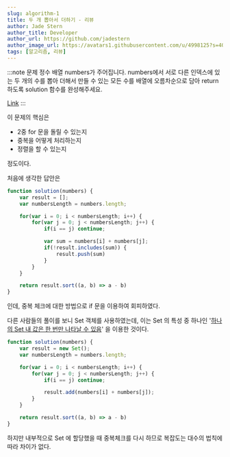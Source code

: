 ```yaml
---
slug: algorithm-1
title: 두 개 뽑아서 더하기 - 리뷰
author: Jade Stern
author_title: Developer
author_url: https://github.com/jadestern
author_image_url: https://avatars1.githubusercontent.com/u/4998125?s=400&u=6ba87e1bd4fce8b7072a01b3ffdc52dd484e3153&v=4
tags: [알고리즘, 리뷰]
---
```


:::note 문제
정수 배열 numbers가 주어집니다. numbers에서 서로 다른 인덱스에 있는 두 개의 수를 뽑아 더해서 만들 수 있는 모든 수를 배열에 오름차순으로 담아 return 하도록 solution 함수를 완성해주세요.

[Link](https://programmers.co.kr/learn/courses/30/lessons/68644)
:::

<!--truncate-->

이 문제의 핵심은 
- 2중 for 문을 돌릴 수 있는지
- 중복을 어떻게 처리하는지
- 정렬을 할 수 있는지

정도이다.

처음에 생각한 답안은

```js {7}
function solution(numbers) {
    var result = [];
    var numbersLength = numbers.length;

    for(var i = 0; i < numbersLength; i++) {
        for(var j = 0; j < numbersLength; j++) {
            if(i == j) continue;

            var sum = numbers[i] + numbers[j];
            if(!result.includes(sum)) {
                result.push(sum)
            }
        }
    }

    return result.sort((a, b) => a - b)
}
```

인데, 중복 체크에 대한 방법으로 if 문을 이용하여 회피하였다.

다른 사람들의 풀이를 보니 Set 객체를 사용하였는데, 
이는 Set 의 특성 중 하나인 '[하나의 Set 내 값은 한 번만 나타날 수 있음]' 을 이용한 것이다.  

```jsx {2,9}
function solution(numbers) {
    var result = new Set();
    var numbersLength = numbers.length;

    for(var i = 0; i < numbersLength; i++) {
        for(var j = 0; j < numbersLength; j++) {
            if(i == j) continue;

            result.add(numbers[i] + numbers[j]);
        }
    }

    return result.sort((a, b) => a - b)
}
```

하지만 내부적으로 Set 에 할당했을 때 중복체크를 다시 하므로 복잡도는 대수의 법칙에 따라 차이가 없다.

[하나의 Set 내 값은 한 번만 나타날 수 있음]: https://developer.mozilla.org/ko/docs/Web/JavaScript/Reference/Global_Objects/Set

